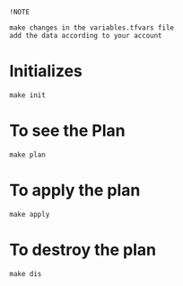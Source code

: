 ```
!NOTE

make changes in the variables.tfvars file
add the data according to your account
```

# Initializes
```
make init
```

# To see the Plan

```
make plan
```

# To apply the plan
```
make apply
```


# To destroy the plan
```
make dis
```
